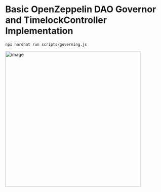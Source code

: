 # Basic OpenZeppelin DAO Governor and TimelockController Implementation

```shell
npx hardhat run scripts/governing.js
```
<img width="427" alt="image" src="https://user-images.githubusercontent.com/34758484/174345579-8aa317ec-ee3d-4e38-a905-64f263686e73.png">
